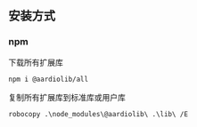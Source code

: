 ## 安装方式

### npm
下载所有扩展库
```bash
npm i @aardiolib/all
```

复制所有扩展库到标准库或用户库
```bash
robocopy .\node_modules\@aardiolib\ .\lib\ /E
```
